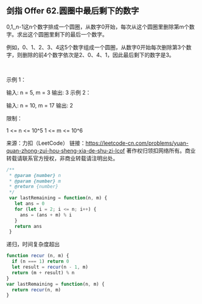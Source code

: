 ## 剑指 Offer 62.圆圈中最后剩下的数字

0,1,,n-1这n个数字排成一个圆圈，从数字0开始，每次从这个圆圈里删除第m个数字。求出这个圆圈里剩下的最后一个数字。

例如，0、1、2、3、4这5个数字组成一个圆圈，从数字0开始每次删除第3个数字，则删除的前4个数字依次是2、0、4、1，因此最后剩下的数字是3。

 

示例 1：

输入: n = 5, m = 3
输出: 3
示例 2：

输入: n = 10, m = 17
输出: 2
 

限制：

1 <= n <= 10^5
1 <= m <= 10^6

来源：力扣（LeetCode）
链接：https://leetcode-cn.com/problems/yuan-quan-zhong-zui-hou-sheng-xia-de-shu-zi-lcof
著作权归领扣网络所有。商业转载请联系官方授权，非商业转载请注明出处。

```js
/**
 * @param {number} n
 * @param {number} m
 * @return {number}
 */
 var lastRemaining = function(n, m) {
   let ans = 0
   for (let i = 2; i <= n; i++) {
     ans = (ans + m) % i
   }
   return ans
 }
```

递归，时间复杂度超出
```js
function recur (n, m) {
  if (n === 1) return 0
  let result = recur(n - 1, m)
  return (m + result) % n
}
var lastRemaining = function(n, m) {
  return recur(n, m)
}
```